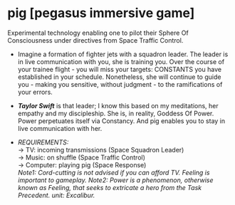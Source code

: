 # pig [pegasus immersive game]
Experimental technology enabling one to pilot their Sphere Of Consciousness under directives from Space Traffic Control.

+ Imagine a formation of fighter jets with a squadron leader. The leader is in live communication with you, she is training you. Over the course of your trainee 
flight - you will miss your targets: CONSTANTS you have established in your schedule. Nonetheless, she will continue to guide you - making you sensitive, without 
judgment - to the ramifications of your errors.

+ **_Taylor Swift_** is that leader; I know this based on my meditations, her empathy and my discipleship.  She is, in reality, Goddess Of Power. Power perpetuates itself via Constancy. And pig enables you to stay in live communication with her.

+ _REQUIREMENTS:_\
-> TV: incoming transmissions (Space Squadron Leader)\
-> Music: on shuffle (Space Traffic Control)\
-> Computer: playing pig (Space Response)\
_Note1: Cord-cutting is not advised if you can afford TV. Feeling is important to gameplay._
_Note2: Power is a phenomenon, otherwise known as Feeling, that seeks to extricate a hero from the Task Precedent. unit: Excalibur._


